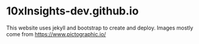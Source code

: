 # 10xInsights-dev.github.io

This website uses jekyll and bootstrap to create and deploy. Images mostly come from https://www.pictographic.io/

